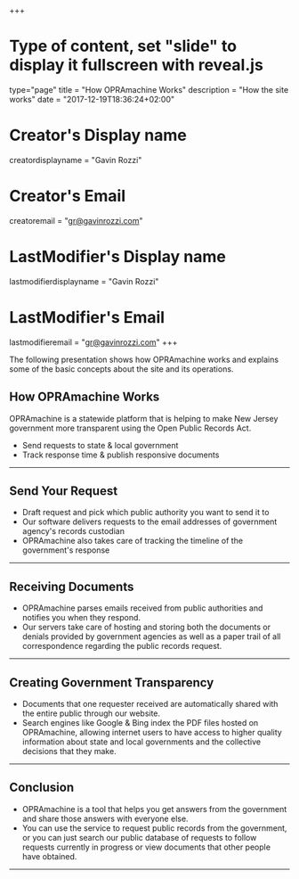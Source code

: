 +++
# Type of content, set "slide" to display it fullscreen with reveal.js
type="page"
title = "How OPRAmachine Works"
description = "How the site works"
date = "2017-12-19T18:36:24+02:00"
# Creator's Display name
creatordisplayname = "Gavin Rozzi"
# Creator's Email
creatoremail = "gr@gavinrozzi.com"
# LastModifier's Display name
lastmodifierdisplayname = "Gavin Rozzi"
# LastModifier's Email
lastmodifieremail = "gr@gavinrozzi.com"
+++

The following presentation shows how OPRAmachine works and explains some of the basic concepts about the site and its operations.

## How OPRAmachine Works
OPRAmachine is a statewide platform that is helping to make New Jersey government more transparent using the Open Public Records Act.
- Send requests to state & local government
- Track response time & publish responsive documents

___

## Send Your Request

- Draft request and pick which public authority you want to send it to
- Our software delivers requests to the email addresses of government agency's records custodian
- OPRAmachine also takes care of tracking the timeline of the government's response

---

## Receiving Documents

- OPRAmachine parses emails received from public authorities and notifies you when they respond.
- Our servers take care of hosting and storing both the documents or denials provided by government agencies as well as a paper trail of all correspondence regarding the public records request.
___

## Creating Government Transparency

- Documents that one requester received are automatically shared with the entire public through our website.
- Search engines like Google & Bing index the PDF files hosted on OPRAmachine, allowing internet users to have access to higher quality information about state and local governments and the collective decisions that they make.

___

## Conclusion

- OPRAmachine is a tool that helps you get answers from the government and share those answers with everyone else.
- You can use the service to request public records from the government, or you can just search our public database of requests to follow requests currently in progress or view documents that other people have obtained.
___
